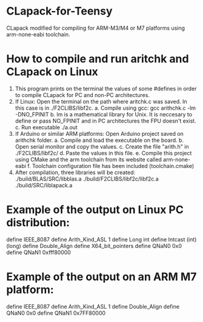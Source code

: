 # CLapack-for-Teensy
CLapack modified for compiling for ARM-M3/M4 or M7 platforms using arm-none-eabi toolchain.

# How to compile and run aritchk and CLapack on Linux

1. This program prints on the terminal the values of some #defines in order to compile CLapack for PC and non-PC architectures.
2. If Linux: Open the terminal on the path where aritchk.c was saved. In this case is in ./F2CLIBS/libf2c.
	a. Compile using gcc: gcc arithchk.c -lm -DNO_FPINIT
	b. lm is a mathematical library for Unix. It is neccesary to define or pass NO_FPINIT and in PC architectures the FPU doesn't exist.
	c. Run executable ./a.out
3. If Arduino or similar ARM platforms: Open Arduino project saved on arithchk folder.
	a. Compile and load the executable on the board.
	b. Open serial monitor and copy the values.
    c. Create the file "arith.h" in ./F2CLIBS/libf2c/
	d. Paste the values in this file.
	e. Compile this project using CMake and the arm toolchain from its website called arm-none-eabi
	f. Toolchain configuration file has been included (toolchain.cmake)
4. After compilation, three libraries will be created:
	./build/BLAS/SRC/libblas.a
	./build/F2CLIBS/libf2c/libf2c.a
	./build/SRC/liblapack.a


# Example of the output on Linux PC distribution:
define IEEE_8087
define Arith_Kind_ASL 1
define Long int
define Intcast (int)(long)
define Double_Align
define X64_bit_pointers
define QNaN0 0x0
define QNaN1 0xfff80000

# Example of the output on an ARM M7 platform:
define IEEE_8087
define Arith_Kind_ASL 1
define Double_Align
define QNaN0 0x0
define QNaN1 0x7FF80000
